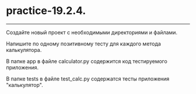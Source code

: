# practice-19.2.4.
_____________________________________________________________________________________________
Создайте новый проект с необходимыми директориями и файлами.

Напишите по одному позитивному тесту для каждого метода калькулятора.

В папке app в файле calculator.py содержится код тестируемого приложения.

В папке tests в файле test_calc.py содержатся тесты приложения "калькулятор".
